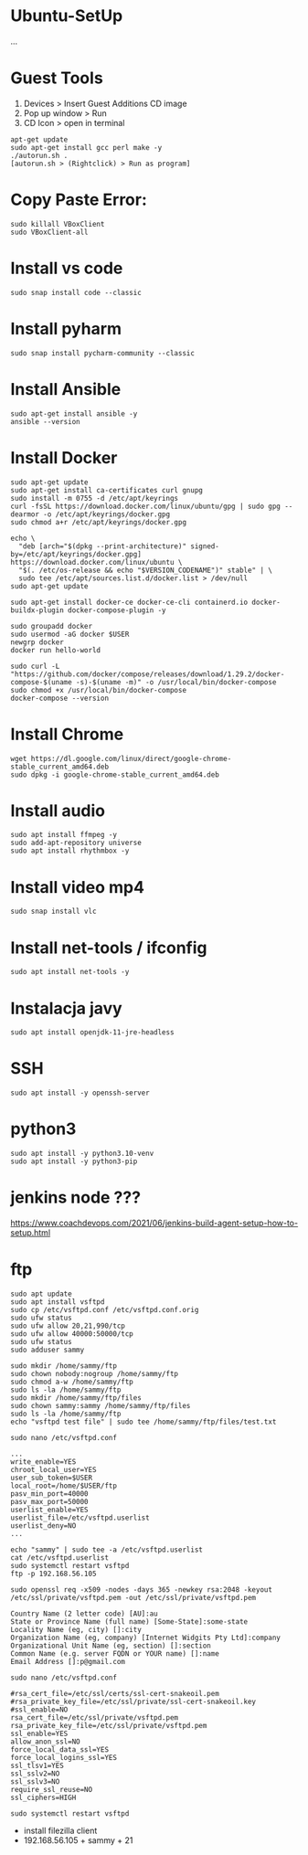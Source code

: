 # Ubuntu-SetUp
...
# Guest Tools
1) Devices > Insert Guest Additions CD image
2) Pop up window > Run
3) CD Icon > open in terminal
```
apt-get update
sudo apt-get install gcc perl make -y
./autorun.sh .
[autorun.sh > (Rightclick) > Run as program]

```

# Copy Paste Error:
```
sudo killall VBoxClient 
sudo VBoxClient-all
```

# Install vs code
```
sudo snap install code --classic
```

# Install pyharm
```
sudo snap install pycharm-community --classic
```

# Install Ansible
```
sudo apt-get install ansible -y
ansible --version
```

# Install Docker
```
sudo apt-get update
sudo apt-get install ca-certificates curl gnupg
sudo install -m 0755 -d /etc/apt/keyrings
curl -fsSL https://download.docker.com/linux/ubuntu/gpg | sudo gpg --dearmor -o /etc/apt/keyrings/docker.gpg
sudo chmod a+r /etc/apt/keyrings/docker.gpg

echo \
  "deb [arch="$(dpkg --print-architecture)" signed-by=/etc/apt/keyrings/docker.gpg] https://download.docker.com/linux/ubuntu \
  "$(. /etc/os-release && echo "$VERSION_CODENAME")" stable" | \
  sudo tee /etc/apt/sources.list.d/docker.list > /dev/null
sudo apt-get update

sudo apt-get install docker-ce docker-ce-cli containerd.io docker-buildx-plugin docker-compose-plugin -y

sudo groupadd docker
sudo usermod -aG docker $USER
newgrp docker
docker run hello-world

sudo curl -L "https://github.com/docker/compose/releases/download/1.29.2/docker-compose-$(uname -s)-$(uname -m)" -o /usr/local/bin/docker-compose
sudo chmod +x /usr/local/bin/docker-compose
docker-compose --version
```
# Install Chrome
```
wget https://dl.google.com/linux/direct/google-chrome-stable_current_amd64.deb
sudo dpkg -i google-chrome-stable_current_amd64.deb
```
# Install audio
```
sudo apt install ffmpeg -y
sudo add-apt-repository universe
sudo apt install rhythmbox -y
```
# Install video mp4
```
sudo snap install vlc
```
# Install net-tools / ifconfig
```
sudo apt install net-tools -y
```
# Instalacja javy
```
sudo apt install openjdk-11-jre-headless
```
# SSH
```
sudo apt install -y openssh-server
```
# python3 
```
sudo apt install -y python3.10-venv
sudo apt install -y python3-pip
```
# jenkins node ???
https://www.coachdevops.com/2021/06/jenkins-build-agent-setup-how-to-setup.html
# ftp
```
sudo apt update
sudo apt install vsftpd
sudo cp /etc/vsftpd.conf /etc/vsftpd.conf.orig
sudo ufw status
sudo ufw allow 20,21,990/tcp
sudo ufw allow 40000:50000/tcp
sudo ufw status
sudo adduser sammy

sudo mkdir /home/sammy/ftp
sudo chown nobody:nogroup /home/sammy/ftp
sudo chmod a-w /home/sammy/ftp
sudo ls -la /home/sammy/ftp
sudo mkdir /home/sammy/ftp/files
sudo chown sammy:sammy /home/sammy/ftp/files
sudo ls -la /home/sammy/ftp
echo "vsftpd test file" | sudo tee /home/sammy/ftp/files/test.txt

sudo nano /etc/vsftpd.conf

...
write_enable=YES
chroot_local_user=YES
user_sub_token=$USER
local_root=/home/$USER/ftp
pasv_min_port=40000
pasv_max_port=50000
userlist_enable=YES
userlist_file=/etc/vsftpd.userlist
userlist_deny=NO
...

echo "sammy" | sudo tee -a /etc/vsftpd.userlist
cat /etc/vsftpd.userlist
sudo systemctl restart vsftpd
ftp -p 192.168.56.105

sudo openssl req -x509 -nodes -days 365 -newkey rsa:2048 -keyout /etc/ssl/private/vsftpd.pem -out /etc/ssl/private/vsftpd.pem

Country Name (2 letter code) [AU]:au
State or Province Name (full name) [Some-State]:some-state
Locality Name (eg, city) []:city
Organization Name (eg, company) [Internet Widgits Pty Ltd]:company
Organizational Unit Name (eg, section) []:section
Common Name (e.g. server FQDN or YOUR name) []:name
Email Address []:p@gmail.com

sudo nano /etc/vsftpd.conf

#rsa_cert_file=/etc/ssl/certs/ssl-cert-snakeoil.pem
#rsa_private_key_file=/etc/ssl/private/ssl-cert-snakeoil.key
#ssl_enable=NO
rsa_cert_file=/etc/ssl/private/vsftpd.pem
rsa_private_key_file=/etc/ssl/private/vsftpd.pem
ssl_enable=YES
allow_anon_ssl=NO
force_local_data_ssl=YES
force_local_logins_ssl=YES
ssl_tlsv1=YES
ssl_sslv2=NO
ssl_sslv3=NO
require_ssl_reuse=NO
ssl_ciphers=HIGH

sudo systemctl restart vsftpd
```
+ install filezilla client
+ 192.168.56.105 + sammy + 21





























